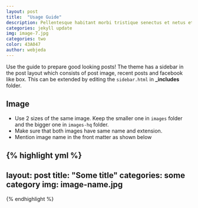 ```yaml
---
layout: post
title:  "Usage Guide"
description: Pellentesque habitant morbi tristique senectus et netus et malesuada fames ac turpis egestas. Duis vehicula tincidunt lacus nec fringilla. Morbi molestie fringilla laoreet. Vestibulum venenatis ante in imperdiet venenatis. 
categories: jekyll update
img: image-7.jpg
categories: two
color: 43A047
author: webjeda
---
```


Use the guide to prepare good looking posts! The theme has a sidebar in the post layout which consists of post image, recent posts and facebook like box. This can be extended by editing the ``sidebar.html`` in **_includes** folder.

## Image

- Use 2 sizes of the same image. Keep the smaller one in ``images`` folder and the bigger one in ``images-hq`` folder.
- Make sure that both images have same name and extension.
- Mention image name in the front matter as shown below

{% highlight yml %}
---
layout: post
title:  "Some title"
categories: some category
img: image-name.jpg
---
{% endhighlight %}

